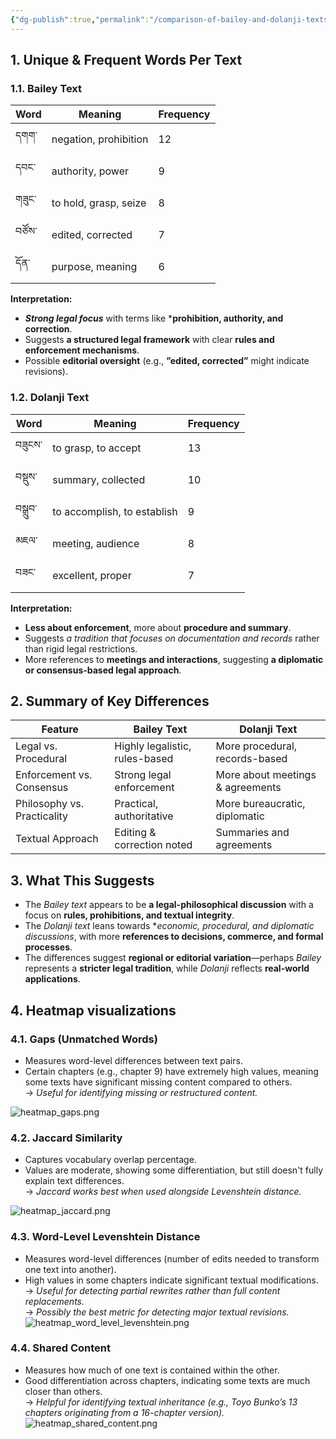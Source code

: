 ```yaml
---
{"dg-publish":true,"permalink":"/comparison-of-bailey-and-dolanji-texts/"}
---
```


## 1. Unique & Frequent Words Per Text  
### 1.1. Bailey Text 
| Word  | Meaning               | Frequency |
| ----- | --------------------- | --------- |
| དགག་  | negation, prohibition | 12        |
| དབང་  | authority, power      | 9         |
| གཟུང་ | to hold, grasp, seize | 8         |
| བཙོས་ | edited, corrected     | 7         |
| དོན་  | purpose, meaning      | 6         |
**Interpretation:**  
- ***Strong legal focus*** with terms like ***prohibition, authority, and correction**.  
- Suggests **a structured legal framework** with clear **rules and enforcement mechanisms**.  
- Possible **editorial oversight** (e.g., ****”edited, corrected”**** might indicate revisions).  
   
  
### 1.2. Dolanji Text

| Word    | Meaning                     | Frequency |
| ------- | --------------------------- | --------- |
| བཟུངས་  | to grasp, to accept         | 13        |
| བསྡུས་  | summary, collected          | 10        |
| བསྒྲུབ་ | to accomplish, to establish | 9         |
| མཇལ་    | meeting, audience           | 8         |
| བཟང་    | excellent, proper           | 7         |
**Interpretation:**
- **Less about enforcement**, more about **procedure and summary**.  
- Suggests *a tradition that focuses on documentation and records* rather than rigid legal restrictions.  
- More references to **meetings and interactions**, suggesting **a diplomatic or consensus-based legal approach**.  
   
  
## 2. Summary of Key Differences

| **Feature**                 | **Bailey Text**                | **Dolanji Text**                 |
| --------------------------- | ------------------------------ | -------------------------------- |
| Legal vs. Procedural        | Highly legalistic, rules-based | More procedural, records-based   |
| Enforcement vs. Consensus   | Strong legal enforcement       | More about meetings & agreements |
| Philosophy vs. Practicality | Practical, authoritative       | More bureaucratic, diplomatic    |
| Textual Approach            | Editing & correction noted     | Summaries and agreements         |

  
## 3. What This Suggests
- The *Bailey text* appears to be **a legal-philosophical discussion** with a focus on **rules, prohibitions, and textual integrity**.  
- The *Dolanji text* leans towards **economic, procedural, and diplomatic discussions*, with more **references to decisions, commerce, and formal processes**.  
- The differences suggest **regional or editorial variation**—perhaps *Bailey* represents a **stricter legal tradition**, while *Dolanji* reflects **real-world applications**.

## 4. Heatmap visualizations

### 4.1. Gaps (Unmatched Words) 
- Measures word-level differences between text pairs.  
- Certain chapters (e.g., chapter 9) have extremely high values, meaning some texts have significant missing content compared to others.  
→ *Useful for identifying missing or restructured content.*  
  
![heatmap_gaps.png](/img/user/assets/heatmap_gaps.png)

### 4.2. Jaccard Similarity
- Captures vocabulary overlap percentage.  
- Values are moderate, showing some differentiation, but still doesn't fully explain text differences.  
→ *Jaccard works best when used alongside Levenshtein distance.*  
 
![heatmap_jaccard.png](/img/user/assets/heatmap_jaccard.png)
 
### 4.3. Word-Level Levenshtein Distance
* Measures word-level differences (number of edits needed to transform one text into another).  
* High values in some chapters indicate significant textual modifications.  
→ *Useful for detecting partial rewrites rather than full content replacements.*  
→ *Possibly the best metric for detecting major textual revisions.*  
  ![heatmap_word_level_levenshtein.png](/img/user/assets/heatmap_word_level_levenshtein.png)
### 4.4. Shared Content
* Measures how much of one text is contained within the other.  
* Good differentiation across chapters, indicating some texts are much closer than others.  
→ *Helpful for identifying textual inheritance (e.g., Toyo Bunko’s 13 chapters originating from a 16-chapter version).*
![heatmap_shared_content.png](/img/user/assets/heatmap_shared_content.png)
